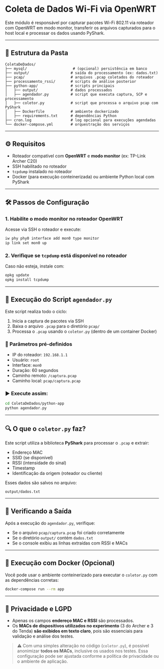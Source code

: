 #  Coleta de Dados Wi-Fi via OpenWRT

Este módulo é responsável por capturar pacotes Wi-Fi 802.11 via roteador com OpenWRT em modo monitor, transferir os arquivos capturados para o host local e processar os dados usando PyShark.

---

## 📁 Estrutura da Pasta

```
ColetaDeDados/
├── mysql/                     # (opcional) persistência em banco
├── output/                   # saída do processamento (ex: dados.txt)
├── pcap/                     # arquivos .pcap coletados do roteador
├── processamento_rssi/       # scripts de análise posterior
├── python-app/               # scripts principais
│   ├── output/               # dados processados
│   ├── agendador.py          # script que executa captura, SCP e processamento
│   ├── coletor.py            # script que processa o arquivo pcap com PyShark
│   ├── Dockerfile            # ambiente dockerizado
│   ├── requirements.txt      # dependências Python
├── cron.log                  # log opcional para execuções agendadas
└── docker-compose.yml        # orquestração dos serviços
```

---

## ⚙️ Requisitos

- Roteador compatível com **OpenWRT** e **modo monitor** (ex: TP-Link Archer C20)
- SSH habilitado no roteador
- `tcpdump` instalado no roteador
- Docker (para execução conteinerizada) ou ambiente Python local com PyShark

---

## 🛠️ Passos de Configuração

### 1. Habilite o modo monitor no roteador OpenWRT

Acesse via SSH o roteador e execute:

```bash
iw phy phy0 interface add mon0 type monitor
ip link set mon0 up
```

### 2. Verifique se `tcpdump` está disponível no roteador

Caso não esteja, instale com:

```bash
opkg update
opkg install tcpdump
```

---

## 🚀 Execução do Script `agendador.py`

Este script realiza todo o ciclo:

1. Inicia a captura de pacotes via SSH
2. Baixa o arquivo `.pcap` para o diretório `pcap/`
3. Processa o `.pcap` usando o `coletor.py` (dentro de um container Docker)

### 📌 Parâmetros pré-definidos

- IP do roteador: `192.168.1.1`
- Usuário: `root`
- Interface: `mon0`
- Duração: 60 segundos
- Caminho remoto: `/captura.pcap`
- Caminho local: `pcap/captura.pcap`

### ▶️ Execute assim:

```bash
cd ColetaDeDados/python-app
python agendador.py
```

---

## 🔍 O que o `coletor.py` faz?

Este script utiliza a biblioteca **PyShark** para processar o `.pcap` e extrair:

- Endereço MAC
- SSID (se disponível)
- RSSI (intensidade do sinal)
- Timestamp
- Identificação da origem (roteador ou cliente)

Esses dados são salvos no arquivo:

```
output/dados.txt
```

---

## 🧪 Verificando a Saída

Após a execução do `agendador.py`, verifique:

- Se o arquivo `pcap/captura.pcap` foi criado corretamente
- Se o diretório `output/` contém `dados.txt`
- Se o console exibiu as linhas extraídas com RSSI e MACs

---

## 🐳 Execução com Docker (Opcional)

Você pode usar o ambiente conteinerizado para executar o `coletor.py` com as dependências corretas:

```bash
docker-compose run --rm app
```

---

## 🔐 Privacidade e LGPD

- Apenas os campos **endereço MAC  e RSSI** são processados.
- Os **MACs de dispositivos utilizados no experimento** (3 do Archer e 3 do Tenda) **são exibidos em texto claro**, pois são essenciais para validação e análise dos testes.

> ⚠️ Com uma simples alteração no código (`coletor.py`), é possível anonimizar **todos os MACs**, inclusive os usados nos testes. Essa configuração pode ser ajustada conforme a política de privacidade ou o ambiente de aplicação.

